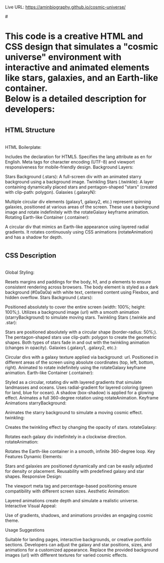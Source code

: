 Live URL:  https://aminbiography.github.io/cosmic-universe/



#<h1>This code is a creative HTML and CSS design that simulates a "cosmic universe" environment with interactive and animated elements like stars, galaxies, and an Earth-like container.
<br>
Below is a detailed description for developers:</h1>

# <h2>HTML Structure
<br>
HTML Boilerplate:</h2>

Includes the <!DOCTYPE html> declaration for HTML5.
Specifies the lang attribute as en for English.
Meta tags for character encoding (UTF-8) and viewport responsiveness for mobile-friendly design.
Background Layers:

Stars Background (.stars): A full-screen div with an animated starry background using a background image.
Twinkling Stars (.twinkle): A layer containing dynamically placed stars and pentagon-shaped "stars" (created with clip-path: polygon).
Galaxies (.galaxyN):

Multiple circular div elements (galaxy1, galaxy2, etc.) represent spinning galaxies, positioned at various areas of the screen.
These use a background image and rotate indefinitely with the rotateGalaxy keyframe animation.
Rotating Earth-like Container (.container):

A circular div that mimics an Earth-like appearance using layered radial gradients.
It rotates continuously using CSS animations (rotateAnimation) and has a shadow for depth.


# <h2>CSS Description
<br>
Global Styling:</h2>

Resets margins and paddings for the body, h1, and p elements to ensure consistent rendering across browsers.
The body element is styled as a dark background (#0a0a0a) with white text, centered content using Flexbox, and hidden overflow.
Stars Background (.stars):

Positioned absolutely to cover the entire screen (width: 100%; height: 100%;).
Utilizes a background image (url) with a smooth animation (starryBackground) to simulate moving stars.
Twinkling Stars (.twinkle and .star):

Stars are positioned absolutely with a circular shape (border-radius: 50%;).
The pentagon-shaped stars use clip-path: polygon to create the geometric shapes.
Both types of stars fade in and out with the twinkling animation (changes in opacity).
Galaxies (.galaxy1, .galaxy2, etc.):

Circular divs with a galaxy texture applied via background: url.
Positioned in different areas of the screen using absolute coordinates (top, left, bottom, right).
Animated to rotate indefinitely using the rotateGalaxy keyframe animation.
Earth-like Container (.container):

Styled as a circular, rotating div with layered gradients that simulate landmasses and oceans.
Uses radial-gradient for layered coloring (green for land, blue for ocean).
A shadow (box-shadow) is applied for a glowing effect.
Animates a full 360-degree rotation using rotateAnimation.
Keyframe Animations
starryBackground:

Animates the starry background to simulate a moving cosmic effect.
twinkling:

Creates the twinkling effect by changing the opacity of stars.
rotateGalaxy:

Rotates each galaxy div indefinitely in a clockwise direction.
rotateAnimation:

Rotates the Earth-like container in a smooth, infinite 360-degree loop.
Key Features
Dynamic Elements:

Stars and galaxies are positioned dynamically and can be easily adjusted for density or placement.
Reusability with predefined galaxy and star shapes.
Responsive Design:

The viewport meta tag and percentage-based positioning ensure compatibility with different screen sizes.
Aesthetic Animation:

Layered animations create depth and simulate a realistic universe.
Interactive Visual Appeal:

Use of gradients, shadows, and animations provides an engaging cosmic theme.

<p>Usage Suggestions</p>
Suitable for landing pages, interactive backgrounds, or creative portfolio sections.
Developers can adjust the galaxy and star positions, sizes, and animations for a customized appearance.
Replace the provided background images (url) with different textures for varied cosmic effects.

